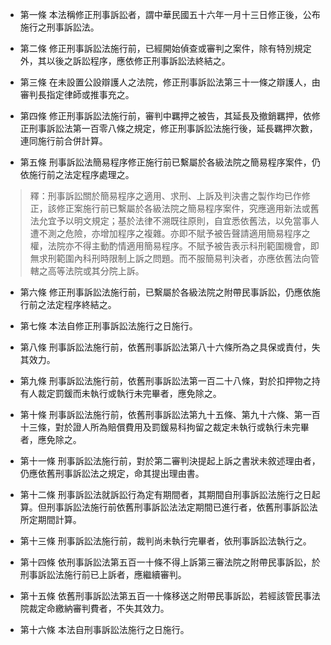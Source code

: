 * 第一條 本法稱修正刑事訴訟者，謂中華民國五十六年一月十三日修正後，公布施行之刑事訴訟法。

* 第二條 修正刑事訴訟法施行前，已經開始偵查或審判之案件，除有特別規定外，其以後之訴訟程序，應依修正刑事訴訟法終結之。

* 第三條 在未設置公設辯護人之法院，修正刑事訴訟法第三十一條之辯護人，由審判長指定律師或推事充之。

* 第四條 修正刑事訴訟法施行前，審判中羈押之被告，其延長及撤銷羈押，依修正刑事訴訟法第一百零八條之規定，修正刑事訴訟法施行後，延長羈押次數，連同施行前合併計算。

* 第五條 刑事訴訟法簡易程序修正施行前已繫屬於各級法院之簡易程序案件，仍依施行前之法定程序處理之。

> 釋：刑事訴訟關於簡易程序之適用、求刑、上訴及判決書之製作均已作修正，該修正案施行前已繫屬於各級法院之簡易程序案件，究應適用新法或舊法允宜予以明文規定；基於法律不溯既往原則，自宜悉依舊法，以免當事人遭不測之危險，亦增加程序之複雜。亦即不賦予被告聲請適用簡易程序之權，法院亦不得主動酌情適用簡易程序。不賦予被告表示科刑範圍機會，即無求刑範圍內科刑時限制上訴之問題。而不服簡易判決者，亦應依舊法向管轄之高等法院或其分院上訴。

* 第六條 修正刑事訴訟法施行前，已繫屬於各級法院之附帶民事訴訟，仍應依施行前之法定程序終結之。

* 第七條 本法自修正刑事訴訟法施行之日施行。

* 第八條 刑事訴訟法施行前，依舊刑事訴訟法第八十六條所為之具保或責付，失其效力。

* 第九條 刑事訴訟法施行前，依舊刑事訴訟法第一百二十八條，對於扣押物之持有人裁定罰鍰而未執行或執行未完畢者，應免除之。

* 第十條 刑事訴訟法施行前，依舊刑事訴訟法第九十五條、第九十六條、第一百十三條，對於證人所為賠償費用及罰鍰易科拘留之裁定未執行或執行未完畢者，應免除之。

* 第十一條 刑事訴訟法施行前，對於第二審判決提起上訴之書狀未敘述理由者，仍應依舊刑事訴訟法之規定，命其提出理由書。

* 第十二條 刑事訴訟法就訴訟行為定有期間者，其期間自刑事訴訟法施行之日起算。但刑事訴訟法施行前依舊刑事訴訟法法定期間已進行者，依舊刑事訴訟法所定期間計算。

* 第十三條 刑事訴訟法施行前，裁判尚未執行完畢者，依刑事訴訟法執行之。

* 第十四條 依刑事訴訟法第五百一十條不得上訴第三審法院之附帶民事訴訟，於刑事訴訟法施行前已上訴者，應繼續審判。

* 第十五條 依舊刑事訴訟法第五百一十條移送之附帶民事訴訟，若經該管民事法院裁定命繳納審判費者，不失其效力。

* 第十六條 本法自刑事訴訟法施行之日施行。

